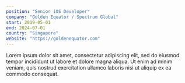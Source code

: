 ```yaml
---
position: "Senior iOS Developer"
company: "Golden Equator / Spectrum Global"
start: 2019-05-01
end: 2024-07-01
country: "Singapore"
website: "https://goldenequator.com"
---
```


Lorem ipsum dolor sit amet, consectetur adipiscing elit, sed do eiusmod tempor incididunt ut labore et dolore magna aliqua. Ut enim ad minim veniam, quis nostrud exercitation ullamco laboris nisi ut aliquip ex ea commodo consequat.